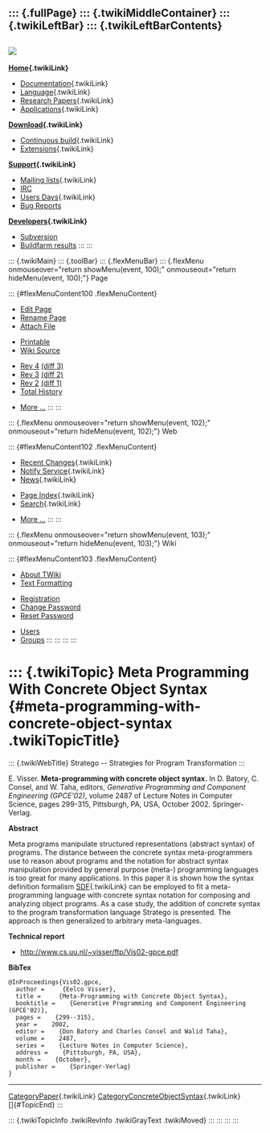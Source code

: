 ::: {.fullPage}
::: {.twikiMiddleContainer}
::: {.twikiLeftBar}
::: {.twikiLeftBarContents}
  ----------------------------------------------------------------------------------
  [![](../pub/Stratego/StrategoLogo/StrategoLogoTextlessWhite-100px.png)](WebHome)
  ----------------------------------------------------------------------------------

**[Home](WebHome){.twikiLink}**

-   [Documentation](StrategoDocumentation){.twikiLink}
-   [Language](StrategoLanguage){.twikiLink}
-   [Research Papers](StrategoPublications){.twikiLink}
-   [Applications](StrategoApplication){.twikiLink}

**[Download](StrategoDownload){.twikiLink}**

-   [Continuous build](ContinuousBuild){.twikiLink}
-   [Extensions](AdditionalPackageDownload){.twikiLink}

**[Support](StrategoSupport){.twikiLink}**

-   [Mailing lists](MailingList){.twikiLink}
-   [IRC](irc://irc.freenode.net/#stratego)
-   [Users Days](StrategoUsersDay){.twikiLink}
-   [Bug Reports](http://yellowgrass.org/project/StrategoXT)

**[Developers](StrategoDev){.twikiLink}**

-   [Subversion](https://svn.strategoxt.org/repos/StrategoXT/strategoxt/trunk)
-   [Buildfarm
    results](http://hydra.nixos.org/jobset/strategoxt/strategoxt-release/all)
:::
:::

::: {.twikiMain}
::: {.toolBar}
::: {.flexMenuBar}
::: {.flexMenu onmouseover="return showMenu(event, 100);" onmouseout="return hideMenu(event, 100);"}
Page

::: {#flexMenuContent100 .flexMenuContent}
-   [Edit
    Page](http://www.program-transformation.org/edit/Stratego/MetaProgrammingWithConcreteObjectSyntax?t=1536825425)
-   [Rename
    Page](http://www.program-transformation.org/rename/Stratego/MetaProgrammingWithConcreteObjectSyntax)
-   [Attach
    File](http://www.program-transformation.org/attach/Stratego/MetaProgrammingWithConcreteObjectSyntax)

<!-- -->

-   [Printable](http://www.program-transformation.org/view/Stratego/MetaProgrammingWithConcreteObjectSyntax?skin=print.pattern)
-   [Wiki
    Source](http://www.program-transformation.org/view/Stratego/MetaProgrammingWithConcreteObjectSyntax?skin=text&raw=on&contenttype=text/plain)

<!-- -->

-   [Rev
    4](http://www.program-transformation.org/view/Stratego/MetaProgrammingWithConcreteObjectSyntax?rev=1.4)
    [(diff 3)](http://www.program-transformation.org/rdiff/Stratego/MetaProgrammingWithConcreteObjectSyntax?rev1=1.4&rev2=1.3)
-   [Rev
    3](http://www.program-transformation.org/view/Stratego/MetaProgrammingWithConcreteObjectSyntax?rev=1.3)
    [(diff 2)](http://www.program-transformation.org/rdiff/Stratego/MetaProgrammingWithConcreteObjectSyntax?rev1=1.3&rev2=1.2)
-   [Rev
    2](http://www.program-transformation.org/view/Stratego/MetaProgrammingWithConcreteObjectSyntax?rev=1.2)
    [(diff 1)](http://www.program-transformation.org/rdiff/Stratego/MetaProgrammingWithConcreteObjectSyntax?rev1=1.2&rev2=1.1)
-   [Total
    History](http://www.program-transformation.org/rdiff/Stratego/MetaProgrammingWithConcreteObjectSyntax)

<!-- -->

-   [More
    \...](http://www.program-transformation.org/oops/Stratego/MetaProgrammingWithConcreteObjectSyntax?template=oopsmore&param1=1.4&param2=1.4)
:::
:::

::: {.flexMenu onmouseover="return showMenu(event, 102);" onmouseout="return hideMenu(event, 102);"}
Web

::: {#flexMenuContent102 .flexMenuContent}
-   [Recent Changes](WebChanges){.twikiLink}
-   [Notify Service](WebNotify){.twikiLink}
-   [News](WebNews){.twikiLink}

<!-- -->

-   [Page Index](WebIndex){.twikiLink}
-   [Search](WebSearch){.twikiLink}

<!-- -->

-   [More
    \...](http://www.program-transformation.org/oops/Stratego/MetaProgrammingWithConcreteObjectSyntax?template=oopsmore&param1=1.4&param2=1.4)
:::
:::

::: {.flexMenu onmouseover="return showMenu(event, 103);" onmouseout="return hideMenu(event, 103);"}
Wiki

::: {#flexMenuContent103 .flexMenuContent}
-   [About
    TWiki](http://www.program-transformation.org/view/TWiki/WebHome)
-   [Text
    Formatting](http://www.program-transformation.org/view/TWiki/TextFormattingRules)

<!-- -->

-   [Registration](http://www.program-transformation.org/view/TWiki/TWikiRegistration)
-   [Change
    Password](http://www.program-transformation.org/view/TWiki/ChangePassword)
-   [Reset
    Password](http://www.program-transformation.org/view/TWiki/ResetPassword)

<!-- -->

-   [Users](http://www.program-transformation.org/view/Main/TWikiUsers)
-   [Groups](http://www.program-transformation.org/view/Main/TWikiGroups)
:::
:::
:::
:::

::: {.twikiTopic}
Meta Programming With Concrete Object Syntax {#meta-programming-with-concrete-object-syntax .twikiTopicTitle}
============================================

::: {.twikiWebTitle}
Stratego \-- Strategies for Program Transformation
:::

E. Visser. **Meta-programming with concrete object syntax.** In D.
Batory, C. Consel, and W. Taha, editors, *Generative Programming and
Component Engineering (GPCE\'02)*, volume 2487 of Lecture Notes in
Computer Science, pages 299-315, Pittsburgh, PA, USA, October 2002.
Springer-Verlag.

**Abstract**

Meta programs manipulate structured representations (abstract syntax) of
programs. The distance between the concrete syntax meta-programmers use
to reason about programs and the notation for abstract syntax
manipulation provided by general purpose (meta-) programming languages
is too great for many applications. In this paper it is shown how the
syntax definition formalism [SDF](SDF){.twikiLink} can be employed to
fit a meta-programming language with concrete syntax notation for
composing and analyzing object programs. As a case study, the addition
of concrete syntax to the program transformation language Stratego is
presented. The approach is then generalized to arbitrary meta-languages.

**Technical report**

-   <http://www.cs.uu.nl/~visser/ftp/Vis02-gpce.pdf>

**BibTex**

    @InProceedings{Vis02.gpce,
      author =     {Eelco Visser},
      title =     {Meta-Programming with Concrete Object Syntax},
      booktitle =    {Generative Programming and Component Engineering (GPCE'02)},
      pages =    {299--315},
      year =    2002,
      editor =    {Don Batory and Charles Consel and Walid Taha},
      volume =    2487,
      series =    {Lecture Notes in Computer Science},
      address =    {Pittsburgh, PA, USA},
      month =    {October},
      publisher =    {Springer-Verlag}
    }

------------------------------------------------------------------------

[CategoryPaper](../Transform/CategoryPaper){.twikiLink}
[CategoryConcreteObjectSyntax](CategoryConcreteObjectSyntax){.twikiLink}\
[]{#TopicEnd}
:::

::: {.twikiTopicInfo .twikiRevInfo .twikiGrayText .twikiMoved}
:::
:::
:::
:::
